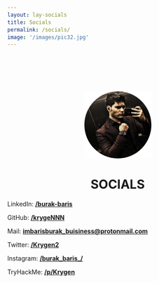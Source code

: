 ```yaml
---
layout: lay-socials
title: Socials
permalink: /socials/
image: '/images/pic32.jpg'
---
```

<br>
<br>
<br>
<br>
<br>
<div class="img-container"> 
   <img src='/images/avatar-circle.png'><br>
   <h1>SOCIALS</h1>
</div>
<style>
    .img-container {
        text-align: center;
    }
</style>

<i class="fab fa-linkedin"></i>
LinkedIn: [**/burak-baris**](https://www.linkedin.com/in/burak-baris/)<br>

<i class="fab fa-github-square"></i>
GitHub: [**/krygeNNN**](https://github.com/krygeNNN)<br>

<i class="fas fa-envelope-square"></i>
Mail: **imbarisburak_buisiness@protonmail.com**<br>

<i class="fab fa-twitter-square"></i>
Twitter: [**/Krygen2**](https://twitter.com/Krygen2)<br>

<i class="fab fa-instagram-square"></i>
Instagram: [**/burak_baris_/**](https://www.instagram.com/burak_baris_/)<br>

<i class="fas fa-terminal"></i>
TryHackMe: [**/p/Krygen**](https://tryhackme.com/p/Krygen)<br>

<script type="text/javascript" src="https://cdnjs.buymeacoffee.com/1.0.0/button.prod.min.js" data-name="bmc-button" data-slug="burakbaris" data-color="#458588" data-emoji=""  data-font="Cookie" data-text="Buy me a coffee" data-outline-color="#ffffff" data-font-color="#ffffff" data-coffee-color="#FFDD00" ></script>
